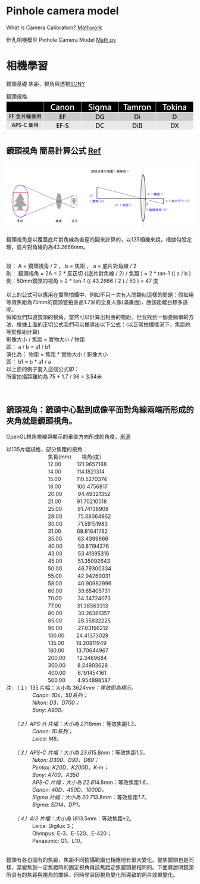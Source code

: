 # Pinhole camera model 

What Is Camera Calibration? [Mathwork](https://www.mathworks.com/help/vision/ug/camera-calibration.html)<br>

針孔相機模型 Pinhole Camera Model [Math.py](https://allen108108.github.io/blog/2020/02/06/%E9%87%9D%E5%AD%94%E7%9B%B8%E6%A9%9F%E6%A8%A1%E5%9E%8B%20%20Pinhole%20Camera%20Model/)<br>



# 相機學習

鏡頭基礎
焦距、視角與透視[SONY](https://www.sony.com.tw/zh/electronics/focal-length-angle-of-view-perspective)

鏡頭規格
![image](https://github.com/YeeMeaning/YM_interesting/blob/master/image/%E5%90%84%E5%BB%A0%E7%89%8C%E9%8F%A1%E9%A0%AD%E8%A6%8F%E6%A0%BC.png)

## 鏡頭視角 簡易計算公式 [Ref](http://www.kyyeung.com/Photo/060525/060525.htm)

![image](https://github.com/YeeMeaning/YM_interesting/blob/master/image/Camera%20FoV.png)

鏡頭視角是以覆蓋底片對角線為直徑的圓來計算的，以135相機來說，根據勾股定理，底片對角線約為43.2666mm。<br>
<br>

設： A = 鏡頭視角 / 2 ， b = 焦距 ， a = 底片對角線 / 2<br>
則： 鏡頭視角 = 2A = 2 * 反正切 ((底片對角線 / 2) / 焦距 ) = 2 * tan-1 (( a / b )<br>
例：50mm鏡頭的視角 = 2 * tan-1 (( 43.2666 / 2 ) / 50 ) = 47 度<br>
<br>
以上的公式可以應用在實際拍攝中，例如不只一次有人問類似這樣的問題：假如用等效焦距為75mm的鏡頭豎拍身高1.7米的全身人像(滿畫面)，應該距離目標多遠呢。<br>
假如我們知道鏡頭的視角，當然可以計算出相應的物距。但我找到一個更簡單的方法，根據上面的正切公式我們可以推導出以下公式：(以正常拍攝情況下，焦距約等於像距計算)<br>
影像大小 / 焦距 = 實物大小 / 物距<br>
即： a / b = a1 / b1  <br>
演化為： 物距 = 焦距 * 實物大小 / 影像大小<br>
即： b1 = b * a1 / a<br>
以上面的例子套入這個公式即：<br>
所需拍攝距離約為  75 * 1.7 / 36 = 3.54米<br>
<br>
<br>
## 鏡頭視角：鏡頭中心點到成像平面對角線兩端所形成的夾角就是鏡頭視角。<br>
OpenGL視角視線與顯示的垂直方向所成的角度。[來源](https://codertw.com/%E7%A8%8B%E5%BC%8F%E8%AA%9E%E8%A8%80/562893/)<br>

以135片幅規格，部分焦距的視角：<br>
　　　　　　　　焦長(mm)　　視角(度）<br>
　　　　　　　　12.00　　　121.9657188<br>
　　　　　　　　14.00　　　114.1821314<br>
　　　　　　　　15.00　　　110.5270374<br>
　　　　　　　　18.00　　　100.4756817<br>
　　　　　　　　20.00　　　94.49321352<br>
　　　　　　　　21.00　　　91.70210518<br>
　　　　　　　　25.00　　　81.74138908<br>
　　　　　　　　28.00　　　75.38064962<br>
　　　　　　　　30.00　　　71.59151983<br>
　　　　　　　　31.00　　　69.81841782<br>
　　　　　　　　35.00　　　63.4399666<br>
　　　　　　　　40.00　　　56.81194376<br>
　　　　　　　　43.00　　　53.41395316<br>
　　　　　　　　45.00　　　51.35092643<br>
　　　　　　　　50.00　　　46.79300334<br>
　　　　　　　　55.00　　　42.94269031<br>
　　　　　　　　58.00　　　40.90982996<br>
　　　　　　　　60.00　　　39.65405731<br>
　　　　　　　　70.00　　　34.34724073<br>
　　　　　　　　77.00　　　31.38563313<br>
　　　　　　　　80.00　　　30.26361357<br>
　　　　　　　　85.00　　　28.55832225<br>
　　　　　　　　90.00　　　27.03156212<br>
　　　　　　　　100.00　　 24.41373028<br>
　　　　　　　　135.00　　 18.20811949<br>
　　　　　　　　180.00　　 13.70644967<br>
　　　　　　　　200.00　　 12.3469684<br>
　　　　　　　　300.00　　 8.24903628<br>
　　　　　　　　400.00　　 6.191454161<br>
　　　　　　　　500.00　　 4.954898587<br>
注:   （１）135 片幅：大小為 36*24mm：等效即為標示。<br>
　　　　　Canon: 1Ds、5D系列；<br>
　　　　　Nikon: D3、D700；<br>
　　　　　Sony: A900。<br><br>
　　（２）APS-H 片幅：大小為 27*18mm：等效焦距*1.3。<br>
　　　　　Canon: 1D系列；<br>
　　　　　Leica: M8。<br><br>
　　（３）APS-C 片幅：大小為 23.6*15.8mm：等效焦距*1.5。<br>
　　　　　Nikon: D300、D90、D60；<br>
　　　　　Pentax: K20D、K200D、K-m；<br>
　　　　　Sony: A700、A350<br>
　　　　　APS-C 片幅：大小為 22.8*14.8mm：等效焦距*1.6。<br>
　　　　　Canon: 40D、450D、1000D。<br>
　　　　　Sigma 片幅：大小為 20.7*13.8mm：等效焦距*1.7。<br>
　　　　　Sigma: SD14、DP1。<br><br>
　　（４）4/3 片幅：大小為 18*13.5mm：等效焦距*2。<br>
　　　　　Leica: Digilux 3；<br>
　　　　　Olympus: E-3、E-520、E-420；<br>
　　　　　Panasonic: G1、L10。<br><br>

鏡頭有各自固有的焦距，焦距不同拍攝範圍也相應地有很大變化。變焦鏡頭也是同樣，當變焦到一定焦距時的固定視角與該焦距定焦鏡頭是相同的。下面將說明鏡頭所具有的焦距與視角的關係，同時學習因視角變化所導致的照片效果變化。


